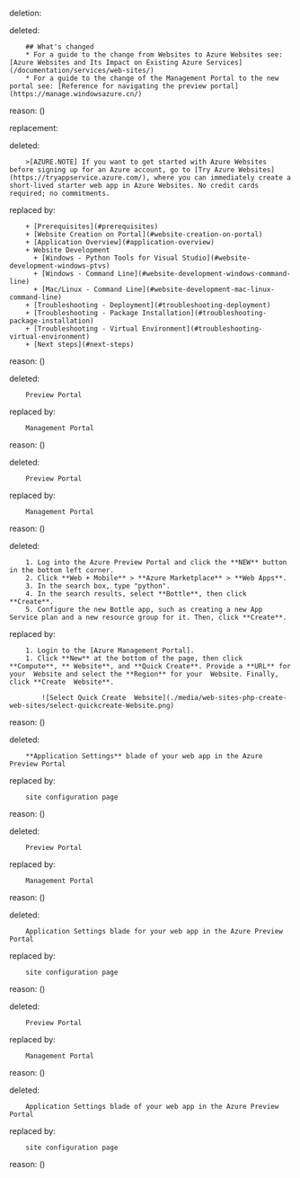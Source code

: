 deletion:

deleted:

		## What's changed
		* For a guide to the change from Websites to Azure Websites see: [Azure Websites and Its Impact on Existing Azure Services](/documentation/services/web-sites/)
		* For a guide to the change of the Management Portal to the new portal see: [Reference for navigating the preview portal](https://manage.windowsazure.cn/)

reason: ()

replacement:

deleted:

		>[AZURE.NOTE] If you want to get started with Azure Websites before signing up for an Azure account, go to [Try Azure Websites](https://tryappservice.azure.com/), where you can immediately create a short-lived starter web app in Azure Websites. No credit cards required; no commitments.

replaced by:

		+ [Prerequisites](#prerequisites)
		+ [Website Creation on Portal](#website-creation-on-portal)
		+ [Application Overview](#application-overview)
		+ Website Development
		  + [Windows - Python Tools for Visual Studio](#website-development-windows-ptvs)
		  + [Windows - Command Line](#website-development-windows-command-line)
		  + [Mac/Linux - Command Line](#website-development-mac-linux-command-line)
		+ [Troubleshooting - Deployment](#troubleshooting-deployment)
		+ [Troubleshooting - Package Installation](#troubleshooting-package-installation)
		+ [Troubleshooting - Virtual Environment](#troubleshooting-virtual-environment)
		+ [Next steps](#next-steps)

reason: ()

deleted:

		Preview Portal

replaced by:

		Management Portal

reason: ()

deleted:

		Preview Portal

replaced by:

		Management Portal

reason: ()

deleted:

		1. Log into the Azure Preview Portal and click the **NEW** button in the bottom left corner. 
		2. Click **Web + Mobile** > **Azure Marketplace** > **Web Apps**.
		3. In the search box, type "python".
		4. In the search results, select **Bottle**, then click **Create**.
		5. Configure the new Bottle app, such as creating a new App Service plan and a new resource group for it. Then, click **Create**.

replaced by:

		1. Login to the [Azure Management Portal].
		1. Click **New** at the bottom of the page, then click **Compute**, ** Website**, and **Quick Create**. Provide a **URL** for your  Website and select the **Region** for your  Website. Finally, click **Create  Website**.
		
		    ![Select Quick Create  Website](./media/web-sites-php-create-web-sites/select-quickcreate-Website.png)

reason: ()

deleted:

		**Application Settings** blade of your web app in the Azure Preview Portal

replaced by:

		site configuration page

reason: ()

deleted:

		Preview Portal

replaced by:

		Management Portal

reason: ()

deleted:

		Application Settings blade for your web app in the Azure Preview Portal

replaced by:

		site configuration page

reason: ()

deleted:

		Preview Portal

replaced by:

		Management Portal

reason: ()

deleted:

		Application Settings blade of your web app in the Azure Preview Portal

replaced by:

		site configuration page

reason: ()

